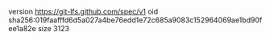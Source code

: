 version https://git-lfs.github.com/spec/v1
oid sha256:019faafffd6d5a027a4be76edd1e72c685a9083c152964069ae1bd90fee1a82e
size 3123
